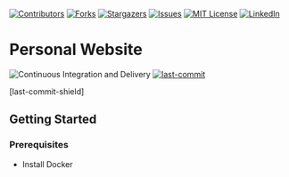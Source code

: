 <!-- PROJECT SHIELDS -->

[![Contributors][contributors-shield]][contributors-url]
[![Forks][forks-shield]][forks-url]
[![Stargazers][stars-shield]][stars-url]
[![Issues][issues-shield]][issues-url]
[![MIT License][license-shield]][license-url]
[![LinkedIn][linkedin-shield]][linkedin-url]

# Personal Website

![Continuous Integration and Delivery](https://github.com/BigTava/tiagommt.com/workflows/Continuous%20Integration%20and%20Delivery/badge.svg?branch=master)
[![last-commit](https://img.shields.io/badge/last%20commit-18%2F04%2F2023-orange)](https://github.com/BigTava/tiagommt.com/-/commits/main?ref_type=heads)

<!-- MARKDOWN LINKS & IMAGES -->

[contributors-shield]: https://img.shields.io/github/contributors/bigtava/tiagommt.com.svg?style=for-the-badge
[contributors-url]: https://github.com/bigtava/tiagommt.com/graphs/contributors
[forks-shield]: https://img.shields.io/github/forks/bigtava/tiagommt.com.svg?style=for-the-badge
[forks-url]: https://github.com/bigtava/tiagommt.com/network/members
[stars-shield]: https://img.shields.io/github/stars/bigtava/tiagommt.com.svg?style=for-the-badge
[stars-url]: https://github.com/bigtava/tiagommt.com/stargazers
[issues-shield]: https://img.shields.io/github/issues/bigtava/tiagommt.com.svg?style=for-the-badge
[issues-url]: https://github.com/bigtava/tiagommt.com/issues
[license-shield]: https://img.shields.io/github/license/bigtava/tiagommt.com.svg?style=for-the-badge
[license-url]: https://github.com/bigtava/tiagommt.com/blob/master/LICENSE.txt
[linkedin-shield]: https://img.shields.io/badge/-LinkedIn-black.svg?style=for-the-badge&logo=linkedin&colorB=555
[linkedin-url]: https://www.linkedin.com/in/tiagommtavares/

[last-commit-shield]

## Getting Started

### Prerequisites

- Install Docker
